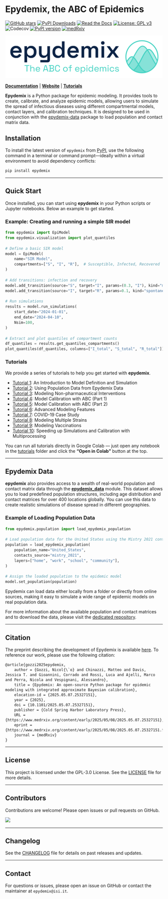 # Epydemix, the ABC of Epidemics
[![GitHub stars](https://img.shields.io/github/stars/epistorm/epydemix.svg?style=social)](https://github.com/epistorm/epydemix/stargazers)
[![PyPI Downloads](https://static.pepy.tech/badge/epydemix)](https://pepy.tech/projects/epydemix)
[![Read the Docs](https://readthedocs.org/projects/epydemix/badge/?version=latest)](https://epydemix.readthedocs.io/en/latest/?badge=latest)
[![License: GPL v3](https://img.shields.io/badge/License-GPLv3-blue.svg)](https://www.gnu.org/licenses/gpl-3.0)
![Codecov](https://codecov.io/gh/epistorm/epydemix/branch/main/graph/badge.svg)
[![PyPI version](https://img.shields.io/pypi/v/epydemix.svg)](https://pypi.org/project/epydemix/)
[![medRxiv](https://img.shields.io/badge/preprint-medRxiv-orange)](https://www.medrxiv.org/content/10.1101/2025.05.07.25327151v1)

![Alt text](https://raw.githubusercontent.com/epistorm/epydemix/main/tutorials/img/epydemix-logo.png)


**[Documentation](https://epydemix.readthedocs.io/en/latest/)** | **[Website](https://www.epydemix.org/)** | **[Tutorials](https://github.com/epistorm/epydemix/tree/main/tutorials)**

**Epydemix** is a Python package for epidemic modeling. It provides tools to create, calibrate, and analyze epidemic models, allowing users to simulate the spread of infectious diseases using different compartmental models, contact layers, and calibration techniques. It is designed to be used in conjunction with the [epydemix-data](https://github.com/epistorm/epydemix-data/) package to load population and contact matrix data.


## Installation

To install the latest version of `epydemix` from [PyPI](https://pypi.org/project/epydemix/), use the following command in a terminal or command prompt—ideally within a virtual environment to avoid dependency conflicts:

```bash
pip install epydemix
```

---

## Quick Start

Once installed, you can start using **epydemix** in your Python scripts or Jupyter notebooks. Below an example to get started.

### Example: Creating and running a simple SIR model

```python
from epydemix import EpiModel
from epydemix.visualization import plot_quantiles

# Define a basic SIR model
model = EpiModel(
    name="SIR Model",
    compartments=["S", "I", "R"],  # Susceptible, Infected, Recovered
)

# Add transitions: infection and recovery
model.add_transition(source="S", target="I", params=(0.3, "I"), kind="mediated")
model.add_transition(source="I", target="R", params=0.1, kind="spontaneous")

# Run simulations
results = model.run_simulations(
    start_date="2024-01-01",
    end_date="2024-04-10",
    Nsim=100,
)

# Extract and plot quantiles of compartment counts
df_quantiles = results.get_quantiles_compartments()
plot_quantiles(df_quantiles, columns=["I_total", "S_total", "R_total"])
```

### Tutorials
We provide a series of tutorials to help you get started with **epydemix**.

- [Tutorial 1](https://github.com/epistorm/epydemix/blob/main/tutorials/01_Model_Definition_and_Simulation.ipynb): An Introduction to Model Definition and Simulation
- [Tutorial 2](https://github.com/epistorm/epydemix/blob/main/tutorials/02_Modeling_with_Population_Data.ipynb): Using Population Data from Epydemix Data
- [Tutorial 3](https://github.com/epistorm/epydemix/blob/main/tutorials/03_Modeling_Interventions.ipynb): Modeling Non-pharmaceutical Interventions
- [Tutorial 4](https://github.com/epistorm/epydemix/blob/main/tutorials/04_Model_Calibration_part1.ipynb): Model Calibration with ABC (Part 1)
- [Tutorial 5](https://github.com/epistorm/epydemix/blob/main/tutorials/05_Model_Calibration_part2.ipynb): Model Calibration with ABC (Part 2)
- [Tutorial 6](https://github.com/epistorm/epydemix/blob/main/tutorials/06_Advanced_Modeling_Features.ipynb): Advanced Modeling Features
- [Tutorial 7](https://github.com/epistorm/epydemix/blob/main/tutorials/07_Covid-19_Example.ipynb): COVID-19 Case Study
- [Tutorial 8](https://github.com/epistorm/epydemix/blob/main/tutorials/08_Multiple_Strains.ipynb): Modeling Multiple Strains
- [Tutorial 9](https://github.com/epistorm/epydemix/blob/main/tutorials/09_Vaccinations.ipynb): Modeling Vaccinations
- [Tutorial 10](https://github.com/epistorm/epydemix/blob/main/tutorials/10_Multiprocessing.ipynb): Speeding up Simulations and Calibration with Multiprocessing

You can run all tutorials directly in Google Colab — just open any notebook in the [tutorials](./tutorials) folder and click the **“Open in Colab”** button at the top.



---
## Epydemix Data

**epydemix** also provides access to a wealth of real-world population and contact matrix data through the [**epydemix_data**](https://github.com/epistorm/epydemix-data/) module. This dataset allows you to load predefined population structures, including age distribution and contact matrices for over 400 locations globally. You can use this data to create realistic simulations of disease spread in different geographies.

### Example of Loading Population Data

```python
from epydemix.population import load_epydemix_population

# Load population data for the United States using the Mistry 2021 contact matrix
population = load_epydemix_population(
    population_name="United_States",
    contacts_source="mistry_2021",
    layers=["home", "work", "school", "community"],
)

# Assign the loaded population to the epidemic model
model.set_population(population)
```

Epydemix can load data either locally from a folder or directly from online sources, making it easy to simulate a wide range of epidemic models on real population data.

For more information about the available population and contact matrices and to download the data, please visit the [dedicated repository](https://github.com/epistorm/epydemix-data/).

---
## Citation 
The preprint describing the development of Epydemix is available [here](https://www.medrxiv.org/content/10.1101/2025.05.07.25327151v1).
To reference our work, please use the following citation:
```
@article{gozzi2025epydemix,
	author = {Gozzi, Nicol{\`o} and Chinazzi, Matteo and Davis, Jessica T. and Gioannini, Corrado and Rossi, Luca and Ajelli, Marco and Perra, Nicola and Vespignani, Alessandro},
	title = {Epydemix: An open-source Python package for epidemic modeling with integrated approximate Bayesian calibration},
	elocation-id = {2025.05.07.25327151},
	year = {2025},
	doi = {10.1101/2025.05.07.25327151},
	publisher = {Cold Spring Harbor Laboratory Press},
	URL = {https://www.medrxiv.org/content/early/2025/05/08/2025.05.07.25327151},
	eprint = {https://www.medrxiv.org/content/early/2025/05/08/2025.05.07.25327151.full.pdf},
	journal = {medRxiv}
}
```

---
## License

This project is licensed under the GPL-3.0 License. See the [LICENSE](LICENSE) file for more details.

---
## Contributors

Contributions are welcome! Please open issues or pull requests on GitHub.

<a href="https://github.com/epistorm/epydemix/graphs/contributors">
  <img src="https://contrib.rocks/image?repo=epistorm/epydemix" />
</a>

---
## Changelog

See the [CHANGELOG](./CHANGELOG.md) file for details on past releases and updates.

---
## Contact

For questions or issues, please open an issue on GitHub or contact the maintainer at `epydemix@isi.it`.
